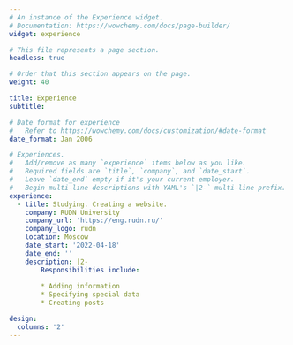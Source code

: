 ```yaml
---
# An instance of the Experience widget.
# Documentation: https://wowchemy.com/docs/page-builder/
widget: experience

# This file represents a page section.
headless: true

# Order that this section appears on the page.
weight: 40

title: Experience
subtitle:

# Date format for experience
#   Refer to https://wowchemy.com/docs/customization/#date-format
date_format: Jan 2006

# Experiences.
#   Add/remove as many `experience` items below as you like.
#   Required fields are `title`, `company`, and `date_start`.
#   Leave `date_end` empty if it's your current employer.
#   Begin multi-line descriptions with YAML's `|2-` multi-line prefix.
experience:
  - title: Studying. Creating a website.
    company: RUDN University
    company_url: 'https://eng.rudn.ru/'
    company_logo: rudn
    location: Moscow
    date_start: '2022-04-18'
    date_end: ''
    description: |2-
        Responsibilities include:
        
        * Adding information
        * Specifying special data
        * Creating posts

design:
  columns: '2'
---
```

